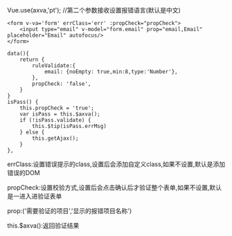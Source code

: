 Vue.use(axva,'pt'); //第二个参数接收设置报错语言(默认是中文)

```
<form v-va='form' errClass='err' :propCheck="propCheck">
    <input type="email" v-model="form.email" prop="email,Email" placeholder="Email" autofocus/>
</form>

data(){
    return {
        ruleValidate:{
            email: {noEmpty: true,min:8,type:'Number'},
        },
        propCheck: 'false',
    }
}
isPass() {
    this.propCheck = 'true';
    var isPass = this.$axva();
    if (!isPass.validate) {
        this.$tip(isPass.errMsg)
    } else {
        this.getAjax();
    }
},
```

errClass:设置错误提示的class,设置后会添加自定义class,如果不设置,默认是添加错误的DOM

propCheck:设置校验方式,设置后会点击确认后才验证整个表单,如果不设置,默认是一进入进验证表单

prop:('需要验证的项目','显示的报错项目名称')

this.$axva():返回验证结果

